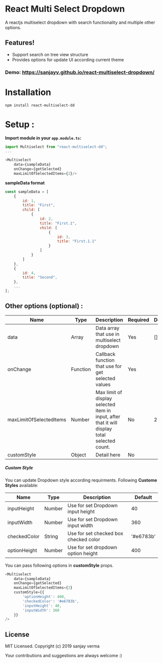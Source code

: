 # React Multi Select Dropdown
A reactjs multiselect dropdown with search functionality and multiple other options.

## Features!

  - Support search on tree view structure
  - Provides options for update UI according current theme

### Demo: https://sanjayv.github.io/react-multiselect-dropdown/


# Installation
`npm install react-multiselect-dd`

# Setup :

**Import module in your `app.module.ts`:**
```js
import Multiselect from "react-multiselect-dd";
...

<Multiselect
    data={sampleData}
    onChange={getSelected}
    maxLimitOfSelectedItems={2}/>
```

**sampleData format**
```js
const sampleData = [
    {
        id: 1,
        title: "First",
        child: [
            {
                id: 2,
                title: "First.1",
                child: [
                    {
                        id: 3,
                        title: "First.1.1"
                    }
                ]
            }
        ]
    },
    {
        id: 4,
        title: "Second",
    },
    ...
];
```

## Other options (optional) :

| Name | Type | Description | Required | Default |
|------|------|-----------|-------------|---------|
| data | Array | Data array that use in multiselect dropdown | Yes   | [] |
| onChange | Function | Callback function that use for get selected values  | Yes | |
| maxLimitOfSelectedItems | Number  | Max limit of display selected item in input, after that it will display total selected count. | No | 2 |
| customStyle | Object | Detail here | No |  |


##### Custom Style

You can update Dropdown style according requirments.
Following **Custome Styles** available:

| Name | Type | Description | Default |
|------|------|-----------|---------|
| inputHeight | Number | Use for set Dropdown input height | 40 |
| inputWidth | Number | Use for set Dropdown input width  | 360 |
| checkedColor | String  | Use for set checked box checked color | '#e6783b' |
| optionHeight | Number | Use for set dropdown option height | 400 |

You can pass following options in **customStyle** props.

```js
<Multiselect
    data={sampleData}
    onChange={getSelected}
    maxLimitOfSelectedItems={2}
    customStyle={{
        'optionHeight': 400,
        'checkedColor': '#e6783b',
        'inputHeight': 40,
        'inputWidth': 360
    }}
/>
```

## License
MIT Licensed. Copyright (c) 2019 sanjay verma

Your contributions and suggestions are always welcome :)
